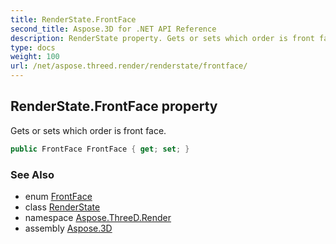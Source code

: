 ```yaml
---
title: RenderState.FrontFace
second_title: Aspose.3D for .NET API Reference
description: RenderState property. Gets or sets which order is front face
type: docs
weight: 100
url: /net/aspose.threed.render/renderstate/frontface/
---
```

## RenderState.FrontFace property

Gets or sets which order is front face.

```csharp
public FrontFace FrontFace { get; set; }
```

### See Also

* enum [FrontFace](../../frontface/)
* class [RenderState](../)
* namespace [Aspose.ThreeD.Render](../../../aspose.threed.render/)
* assembly [Aspose.3D](../../../)


